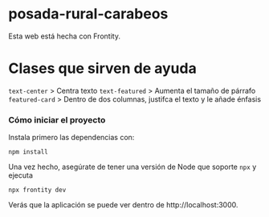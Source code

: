 # posada-rural-carabeos

Esta web está hecha con Frontity.

# Clases que sirven de ayuda

`text-center` > Centra texto
`text-featured` > Aumenta el tamaño de párrafo
`featured-card` > Dentro de dos columnas, justifca el texto y le añade énfasis

### Cómo iniciar el proyecto

Instala primero las dependencias con:

```
npm install
```

Una vez hecho, asegúrate de tener una versión de Node que soporte `npx` y ejecuta

```
npx frontity dev
```

Verás que la aplicación se puede ver dentro de http://localhost:3000.
